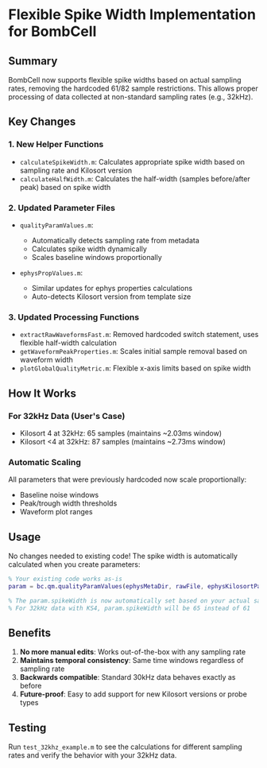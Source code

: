 # Flexible Spike Width Implementation for BombCell

## Summary
BombCell now supports flexible spike widths based on actual sampling rates, removing the hardcoded 61/82 sample restrictions. This allows proper processing of data collected at non-standard sampling rates (e.g., 32kHz).

## Key Changes

### 1. New Helper Functions
- `calculateSpikeWidth.m`: Calculates appropriate spike width based on sampling rate and Kilosort version
- `calculateHalfWidth.m`: Calculates the half-width (samples before/after peak) based on spike width

### 2. Updated Parameter Files
- `qualityParamValues.m`: 
  - Automatically detects sampling rate from metadata
  - Calculates spike width dynamically
  - Scales baseline windows proportionally
  
- `ephysPropValues.m`:
  - Similar updates for ephys properties calculations
  - Auto-detects Kilosort version from template size

### 3. Updated Processing Functions
- `extractRawWaveformsFast.m`: Removed hardcoded switch statement, uses flexible half-width calculation
- `getWaveformPeakProperties.m`: Scales initial sample removal based on waveform width
- `plotGlobalQualityMetric.m`: Flexible x-axis limits based on spike width

## How It Works

### For 32kHz Data (User's Case)
- Kilosort 4 at 32kHz: 65 samples (maintains ~2.03ms window)
- Kilosort <4 at 32kHz: 87 samples (maintains ~2.73ms window)

### Automatic Scaling
All parameters that were previously hardcoded now scale proportionally:
- Baseline noise windows
- Peak/trough width thresholds  
- Waveform plot ranges

## Usage
No changes needed to existing code! The spike width is automatically calculated when you create parameters:

```matlab
% Your existing code works as-is
param = bc.qm.qualityParamValues(ephysMetaDir, rawFile, ephysKilosortPath, gain_to_uV, kilosortVersion);

% The param.spikeWidth is now automatically set based on your actual sampling rate
% For 32kHz data with KS4, param.spikeWidth will be 65 instead of 61
```

## Benefits
1. **No more manual edits**: Works out-of-the-box with any sampling rate
2. **Maintains temporal consistency**: Same time windows regardless of sampling rate
3. **Backwards compatible**: Standard 30kHz data behaves exactly as before
4. **Future-proof**: Easy to add support for new Kilosort versions or probe types

## Testing
Run `test_32khz_example.m` to see the calculations for different sampling rates and verify the behavior with your 32kHz data.
